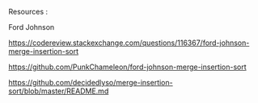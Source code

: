 Resources :

Ford Johnson

https://codereview.stackexchange.com/questions/116367/ford-johnson-merge-insertion-sort

https://github.com/PunkChameleon/ford-johnson-merge-insertion-sort

https://github.com/decidedlyso/merge-insertion-sort/blob/master/README.md